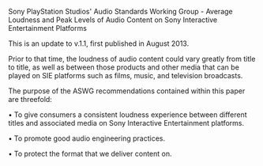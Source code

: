 Sony PlayStation Studios' Audio Standards Working Group - Average Loudness and Peak Levels of Audio Content on Sony Interactive Entertainment Platforms

This is an update to v.1.1, first published in August 2013.

Prior to that time, the loudness of audio content
could vary greatly from title to title, as well as
between those products and other media that can
be played on SIE platforms such as films, music,
and television broadcasts.

The purpose of the ASWG recommendations
contained within this paper are threefold:

• To give consumers a consistent loudness
experience between different titles and
associated media on Sony Interactive
Entertainment platforms.

• To promote good audio engineering practices.

• To protect the format that we deliver content on.
